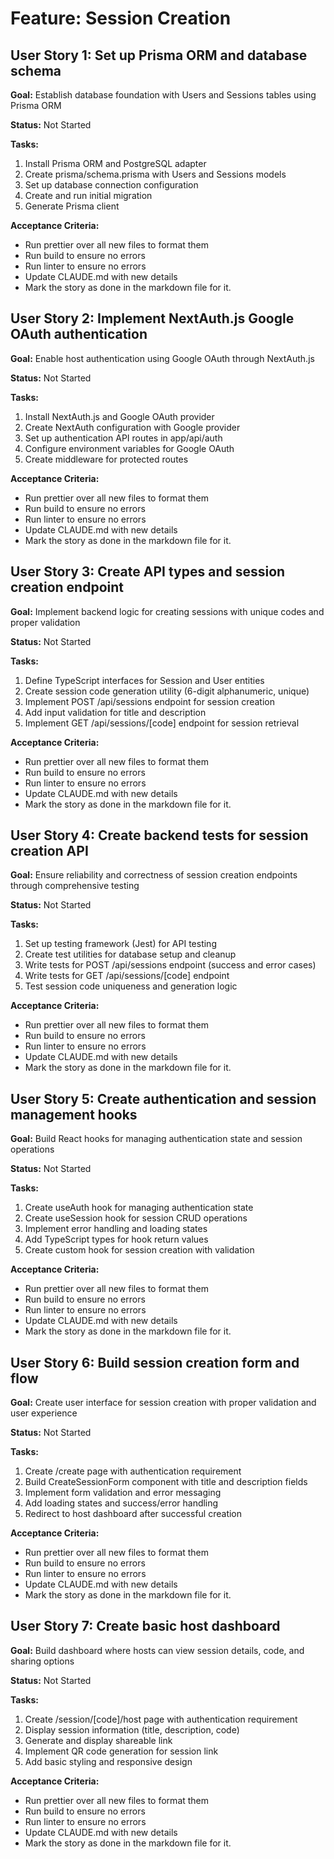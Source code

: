 # Feature: Session Creation

## User Story 1: Set up Prisma ORM and database schema

**Goal:** Establish database foundation with Users and Sessions tables using Prisma ORM

**Status:** Not Started

**Tasks:**

1. Install Prisma ORM and PostgreSQL adapter
2. Create prisma/schema.prisma with Users and Sessions models
3. Set up database connection configuration
4. Create and run initial migration
5. Generate Prisma client

**Acceptance Criteria:**

- Run prettier over all new files to format them
- Run build to ensure no errors
- Run linter to ensure no errors
- Update CLAUDE.md with new details
- Mark the story as done in the markdown file for it.

## User Story 2: Implement NextAuth.js Google OAuth authentication

**Goal:** Enable host authentication using Google OAuth through NextAuth.js

**Status:** Not Started

**Tasks:**

1. Install NextAuth.js and Google OAuth provider
2. Create NextAuth configuration with Google provider
3. Set up authentication API routes in app/api/auth
4. Configure environment variables for Google OAuth
5. Create middleware for protected routes

**Acceptance Criteria:**

- Run prettier over all new files to format them
- Run build to ensure no errors
- Run linter to ensure no errors
- Update CLAUDE.md with new details
- Mark the story as done in the markdown file for it.

## User Story 3: Create API types and session creation endpoint

**Goal:** Implement backend logic for creating sessions with unique codes and proper validation

**Status:** Not Started

**Tasks:**

1. Define TypeScript interfaces for Session and User entities
2. Create session code generation utility (6-digit alphanumeric, unique)
3. Implement POST /api/sessions endpoint for session creation
4. Add input validation for title and description
5. Implement GET /api/sessions/[code] endpoint for session retrieval

**Acceptance Criteria:**

- Run prettier over all new files to format them
- Run build to ensure no errors
- Run linter to ensure no errors
- Update CLAUDE.md with new details
- Mark the story as done in the markdown file for it.

## User Story 4: Create backend tests for session creation API

**Goal:** Ensure reliability and correctness of session creation endpoints through comprehensive testing

**Status:** Not Started

**Tasks:**

1. Set up testing framework (Jest) for API testing
2. Create test utilities for database setup and cleanup
3. Write tests for POST /api/sessions endpoint (success and error cases)
4. Write tests for GET /api/sessions/[code] endpoint
5. Test session code uniqueness and generation logic

**Acceptance Criteria:**

- Run prettier over all new files to format them
- Run build to ensure no errors
- Run linter to ensure no errors
- Update CLAUDE.md with new details
- Mark the story as done in the markdown file for it.

## User Story 5: Create authentication and session management hooks

**Goal:** Build React hooks for managing authentication state and session operations

**Status:** Not Started

**Tasks:**

1. Create useAuth hook for managing authentication state
2. Create useSession hook for session CRUD operations
3. Implement error handling and loading states
4. Add TypeScript types for hook return values
5. Create custom hook for session creation with validation

**Acceptance Criteria:**

- Run prettier over all new files to format them
- Run build to ensure no errors
- Run linter to ensure no errors
- Update CLAUDE.md with new details
- Mark the story as done in the markdown file for it.

## User Story 6: Build session creation form and flow

**Goal:** Create user interface for session creation with proper validation and user experience

**Status:** Not Started

**Tasks:**

1. Create /create page with authentication requirement
2. Build CreateSessionForm component with title and description fields
3. Implement form validation and error messaging
4. Add loading states and success/error handling
5. Redirect to host dashboard after successful creation

**Acceptance Criteria:**

- Run prettier over all new files to format them
- Run build to ensure no errors
- Run linter to ensure no errors
- Update CLAUDE.md with new details
- Mark the story as done in the markdown file for it.

## User Story 7: Create basic host dashboard

**Goal:** Build dashboard where hosts can view session details, code, and sharing options

**Status:** Not Started

**Tasks:**

1. Create /session/[code]/host page with authentication requirement
2. Display session information (title, description, code)
3. Generate and display shareable link
4. Implement QR code generation for session link
5. Add basic styling and responsive design

**Acceptance Criteria:**

- Run prettier over all new files to format them
- Run build to ensure no errors
- Run linter to ensure no errors
- Update CLAUDE.md with new details
- Mark the story as done in the markdown file for it.